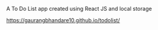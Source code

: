 A To Do List app created using React JS and local storage

https://gaurangbhandare10.github.io/todolist/
